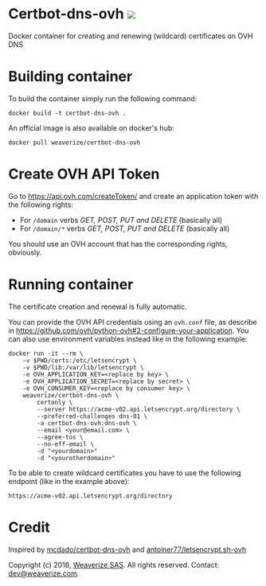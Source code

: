 # Certbot-dns-ovh [![](https://images.microbadger.com/badges/image/weaverize/certbot-dns-ovh.svg)](https://microbadger.com/images/weaverize/certbot-dns-ovh "Get your own image badge on microbadger.com")

Docker container for creating and renewing (wildcard) certificates on OVH DNS

# Building container
To build the container simply run the following command:

```docker build -t certbot-dns-ovh . ```

An official image is also available on docker's hub:

`docker pull weaverize/certbot-dns-ovh`

# Create OVH API Token
Go to https://api.ovh.com/createToken/ and create an application token with the following rights:

- For `/domain` verbs *GET, POST, PUT and DELETE* (basically all)
- For `/domain/*` verbs *GET, POST, PUT and DELETE* (basically all)

You should use an OVH account that has the corresponding rights, obviously.

# Running container
The certificate creation and renewal is fully automatic.

You can provide the OVH API credentials using an `ovh.conf` file, as describe in https://github.com/ovh/python-ovh#2-configure-your-application.
You can also use environment variables instead like in the following example:

```docker
docker run -it --rm \
	-v $PWD/certs:/etc/letsencrypt \
	-v $PWD/lib:/var/lib/letsencrypt \
	-e OVH_APPLICATION_KEY=<replace by key> \
	-e OVH_APPLICATION_SECRET=<replace by secret> \
	-e OVH_CONSUMER_KEY=<replace by consumer key> \
	weaverize/certbot-dns-ovh \
		certonly \
		--server https://acme-v02.api.letsencrypt.org/directory \
		--preferred-challenges dns-01 \
		-a certbot-dns-ovh:dns-ovh \
		--email <your@email.com> \
		--agree-tos \
		--no-eff-email \
		-d "<yourdomain>"
		-d "<yourotherdomain>"
```

To be able to create wildcard certificates you have to use the following endpoint (like in the example above):

`https://acme-v02.api.letsencrypt.org/directory`

# Credit
Inspired by [mcdado/certbot-dns-ovh](https://github.com/mcdado/certbot-dns-ovh) and [antoiner77/letsencrypt.sh-ovh](https://github.com/antoiner77/letsencrypt.sh-ovh)

Copyright (c) 2018, [Weaverize SAS](http://www.weaverize.com). All rights reserved. Contact: <dev@weaverize.com>.
